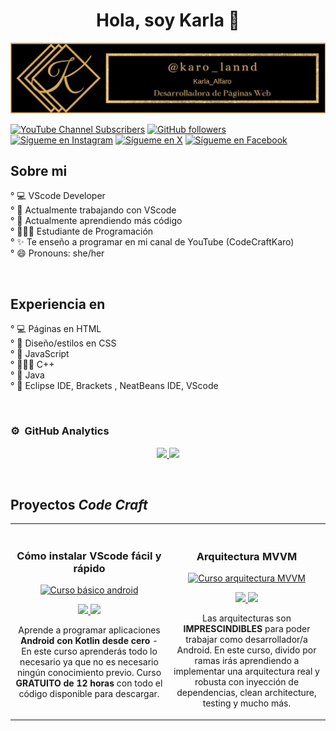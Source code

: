 <div align="center">
<h1 align="center">Hola, soy Karla 👋</h1>
</div>
<img src="banner.jpg">

[![YouTube Channel Subscribers](https://img.shields.io/youtube/channel/subscribers/UCo9n_NydNECCrr1ckDh6QhQ?color=e377c2&style=social)](https://youtube.com/CodeCraftKaro?sub_confirmation=1)
[![GitHub followers](https://img.shields.io/github/followers/KarlaAlfaro-0831?color=ad8b73&style=social)](https://github.com/KarlaAlfaro-0831)
[![Sígueme en Instagram](https://img.shields.io/static/v1?label=Instagram&message=Followme&color=ffa07a&style=social&logo=instagram)](https://instagram.com/karo_lannd)
[![Sígueme en X](https://img.shields.io/static/v1?label=X&message=Followme&color=ffa07a&style=social&logo=x)](https://twitter.com/karo_lannd)
[![Sígueme en Facebook](https://img.shields.io/static/v1?label=Facebook&message=Followme&color=ffa07a&style=social&logo=facebook)](https://www.facebook.com/profile.php?id=61567473181018)

## Sobre mi

° 💻 VScode Developer<br>
° 🔭 Actualmente trabajando con VScode<br>
° 🌱 Actualmente aprendiendo más código<br>
° 👩🏽‍💻 Estudiante de Programación<br>
° ✨ Te enseño a programar en mi canal de YouTube (CodeCraftKaro)<br>
° 😄 Pronouns: she/her

<br>

## Experiencia en

° 💻 Páginas en HTML<br>
° 🌅 Diseño/estilos en CSS<br>
° 🌱 JavaScript<br>
° 👩🏽‍💻 C++<br>
° 💫 Java<br>
° 💜 Eclipse IDE, Brackets , NeatBeans IDE, VScode<br>

<br>




### ⚙️ &nbsp;GitHub Analytics

<p align="center">
<a href="https://github.com/KarlaAlfaro-0831">
  <img height="180em" src="https://github-readme-stats-eight-theta.vercel.app/api?username=KarlaAlfaro-0831&show_icons=true&theme=algolia&include_all_commits=true&count_private=true"/>
  <img height="180em" src="https://github-readme-stats-eight-theta.vercel.app/api/top-langs/?username=KarlaAlfaro-0831&layout=compact&langs_count=8&theme=algolia"/>
</a>
</p>
<br>

## Proyectos *Code Craft*
<table>
<tr>
<td width="50%">
<h3 align="center">Cómo instalar VScode fácil y rápido</h3>
<div align="center">
<a href="https://github.com/ArisGuimera/Android-Expert" target="_blank"><img src="https://i.imgur.com/Jji0CIE.jpg" width="400" alt="Curso básico android"></a>
<p>
<a href="https://github.com/ArisGuimera/Android-Expert" target="_blank">
<img src="https://img.shields.io/badge/CÓDIGO-ff9?style=for-the-badge&logo=github&logoColor=black">
</a>
<a href="https://youtu.be/vJapzH_46a8" target="_blank">
<img src="https://img.shields.io/badge/-Youtube-green?style=for-the-badge&color=fbfc40">
</a>
</p>
<p>Aprende a programar aplicaciones <strong>Android con Kotlin desde cero</strong> - En este curso aprenderás todo lo necesario ya que no es necesario ningún conocimiento previo. Curso <strong>GRATUITO de 12 horas</strong> con todo el código disponible para descargar.</p>
</div>
                                                                                      
</td>

<td width="50%">
               <br>
<h3 align="center">Arquitectura MVVM</h3>
<div align="center">                                       
<a href="https://github.com/ArisGuimera/SimpleAndroidMVVM" target="_blank"><img src="https://i.imgur.com/7uCBigG.jpg" width="400" alt="Curso arquitectura MVVM"></a>
<br>
<p>
<a href="https://github.com/ArisGuimera/SimpleAndroidMVVM" target="_blank">
<img src="https://img.shields.io/badge/C%C3%93DIGO-80ffaa?style=for-the-badge&logo=github&logoColor=black">
</a>
<a href="https://youtu.be/hhhSMXi0R3E" target="_blank">
<img src="https://img.shields.io/badge/-Youtube-green?style=for-the-badge&color=3fFD7f">
</a>
</p>
</p>Las arquitecturas son <strong>IMPRESCINDIBLES</strong> para poder trabajar como desarrollador/a Android. En este curso, divido por ramas irás aprendiendo a implementar una arquitectura real y robusta con inyección de dependencias, clean architecture, testing y mucho más.</p>
</div>                                                             
</table>                                                                                 
</div>
<br>